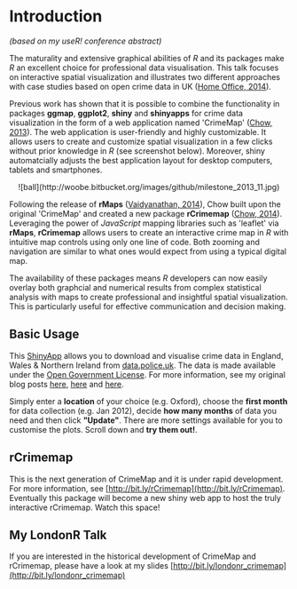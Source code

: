 Introduction
========================================================

*(based on my useR! conference abstract)*  

The maturality and extensive graphical abilities of *R* and its packages make *R* an excellent choice for professional data visualisation. This talk focuses on interactive spatial visualization and illustrates two different approaches with case studies based on open crime data in UK ([Home Office, 2014](http://data.police.uk)).

Previous work has shown that it is possible to combine the functionality in packages **ggmap**, **ggplot2**, **shiny** and **shinyapps** for crime data visualization in the form of a web application named 'CrimeMap' ([Chow, 2013](http://bit.ly/bib_crimemap)). The web application is user-friendly and highly customizable. It allows users to create and customize spatial visualization in a few clicks without prior knowledge in *R* (see screenshot below). Moreover, shiny automatcially adjusts the best application layout for desktop computers, tablets and smartphones.

<center>![ball](http://woobe.bitbucket.org/images/github/milestone_2013_11.jpg)</center>

Following the release of **rMaps** ([Vaidyanathan, 2014](https://github.com/ramnathv/rMaps)), Chow built upon the original 'CrimeMap' and created a new package **rCrimemap** ([Chow, 2014](http://bit.ly/rCrimemap)). Leveraging the power of *JavaScript* mapping libraries such as 'leaflet' via **rMaps**, **rCrimemap** allows users to create an interactive crime map in *R* with intuitive map controls using only one line of code. Both zooming and navigation are similar to what ones would expect from using a typical digital map.

The availability of these packages means *R* developers can now easily overlay both graphcial and numerical results from complex statistical analysis with maps to create professional and insightful spatial visualization. This is particularly useful for effective communication and decision making.



## Basic Usage

This <a href="http://shinyapps.io?kid=2B7XZ" target="_blank">ShinyApp</a> allows you to download and visualise crime data in England, Wales & Northern Ireland from <a href="http://data.police.uk" target="_blank">data.police.uk</a>. The data is made available under the <a href="http://www.nationalarchives.gov.uk/doc/open-government-licence/version/2/" target="_blank">Open Government License</a>. For more information, see my original blog posts <a href="http://bit.ly/bib_crimemap_blog1" target="_blank">here</a>, <a href="http://bit.ly/bib_crimemap_blog2" target="_blank">here</a> and <a href="http://bit.ly/bib_crimemap_blog3" target="_blank">here</a>.


Simply enter a <b>location</b> of your choice (e.g. Oxford), choose the <b>first month</b> for data collection (e.g. Jan 2012), decide <b>how many months</b> of data you need and then click <b>"Update"</b>. There are more settings available for you to customise the plots. Scroll down and <b>try them out!</b>.
  
  
## rCrimemap

This is the next generation of CrimeMap and it is under rapid development. For more information, see [http://bit.ly/rCrimemap](http://bit.ly/rCrimemap). Eventually this package will become a new shiny web app to host the truly interactive rCrimemap. Watch this space!
  


## My LondonR Talk

If you are interested in the historical development of CrimeMap and rCrimemap, please have a look at my slides [http://bit.ly/londonr_crimemap](http://bit.ly/londonr_crimemap)
  
  

